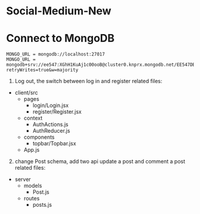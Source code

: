 # Social-Medium-New

# Connect to MongoDB

```
MONGO_URL = mongodb://localhost:27017
MONGO_URL = mongodb+srv://ee547:XGhH1KuAj1c00ooB@cluster0.knprx.mongodb.net/EE547DB?retryWrites=true&w=majority
```

1. Log out, the switch between log in and register
   related files:

- client/src
  - pages
    - login/Login.jsx
    - register/Register.jsx
  - context
    - AuthActions.js
    - AuthReducer.js
  - components
    - topbar/Topbar.jsx
  - App.js

2. change Post schema, add two api update a post and comment a post
    related files:

- server
  - models
    - Post.js
  - routes
    - posts.js


